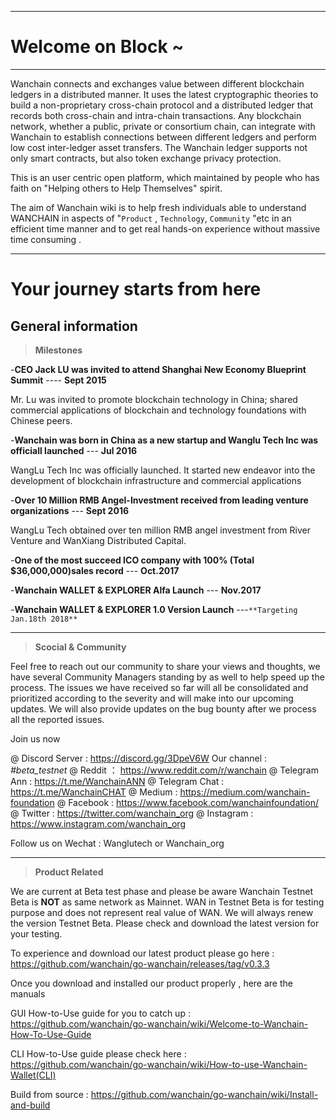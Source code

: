 
---
# Welcome on Block ~

---
Wanchain connects and exchanges value between different blockchain ledgers in a distributed manner. It uses the latest cryptographic theories to build a non-proprietary cross-chain protocol and a distributed ledger that records both cross-chain and intra-chain transactions. Any blockchain network, whether a public, private or consortium chain, can integrate with Wanchain to establish connections between different ledgers and perform low cost inter-ledger asset transfers. The Wanchain ledger supports not only smart contracts, but also token exchange privacy protection.

This is an user centric open platform, which maintained by people who has faith on "Helping others to Help Themselves" spirit. 

The aim of Wanchain wiki is to help fresh individuals able to understand WANCHAIN in aspects of "`Product` , `Technology`, `Community` "etc in an efficient time manner and to get real hands-on experience without massive time consuming . 


----------
# Your journey starts from here 

## General information 

>**Milestones** 

 -**CEO Jack LU was invited to attend Shanghai New Economy Blueprint Summit**  ---- **Sept 2015** 

Mr. Lu was invited to promote blockchain technology in China; shared commercial applications of blockchain and technology foundations with Chinese peers.

-**Wanchain was born in China as a new startup and Wanglu Tech Inc was officiall launched**  --- **Jul 2016**

WangLu Tech Inc was officially launched. It started new endeavor into the development of blockchain infrastructure and commercial applications

-**Over 10 Million RMB Angel-Investment received from leading venture organizations** --- **Sept 2016** 

WangLu Tech obtained over ten million RMB angel investment from River Venture and WanXiang Distributed Capital.

-**One of the most succeed ICO company with 100% (Total $36,000,000)sales record** --- **Oct.2017**

-**Wanchain WALLET & EXPLORER Alfa Launch** --- **Nov.2017**

-**Wanchain WALLET & EXPLORER 1.0 Version Launch** ---`**Targeting Jan.18th 2018**`


----------

>**Scocial & Community**

Feel free to reach out our community to share your views and thoughts,  we have several Community Managers standing by as well to help speed up the process. The issues we have received so far will all be consolidated and prioritized according to the severity and will make into our upcoming updates. We will also provide updates on the bug bounty after we process all the reported issues.
 
 Join us now 

@ Discord Server : https://discord.gg/3DpeV6W   Our channel : *#beta_testnet*
@ Reddit ： https://www.reddit.com/r/wanchain
@ Telegram Ann : https://t.me/WanchainANN
@ Telegram Chat : https://t.me/WanchainCHAT
@ Medium : https://medium.com/wanchain-foundation
@ Facebook : https://www.facebook.com/wanchainfoundation/
@ Twitter : https://twitter.com/wanchain_org
@ Instagram : https://www.instagram.com/wanchain_org

Follow us on Wechat : Wanglutech or Wanchain_org


----------

>**Product Related**

We are current at Beta test phase and please be aware Wanchain Testnet Beta is **NOT** as same network as Mainnet. WAN in Testnet Beta is for testing purpose and does not represent real value of WAN. We will always renew the version Testnet Beta. Please check and download the latest version for your testing.

To experience and download our latest product please go here : https://github.com/wanchain/go-wanchain/releases/tag/v0.3.3

Once you download and installed our product properly , here are the manuals 

GUI How-to-Use guide for you to catch up  :
https://github.com/wanchain/go-wanchain/wiki/Welcome-to-Wanchain-How-To-Use-Guide

CLI How-to-Use guide please check here :
https://github.com/wanchain/go-wanchain/wiki/How-to-use-Wanchain-Wallet(CLI)

Build from source : 
https://github.com/wanchain/go-wanchain/wiki/Install-and-build




